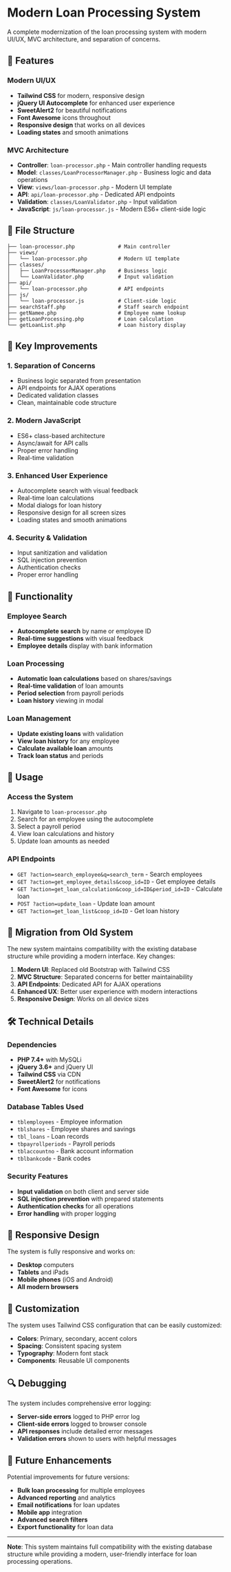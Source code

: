 # Modern Loan Processing System

A complete modernization of the loan processing system with modern UI/UX, MVC architecture, and separation of concerns.

## 🚀 Features

### Modern UI/UX

- **Tailwind CSS** for modern, responsive design
- **jQuery UI Autocomplete** for enhanced user experience
- **SweetAlert2** for beautiful notifications
- **Font Awesome** icons throughout
- **Responsive design** that works on all devices
- **Loading states** and smooth animations

### MVC Architecture

- **Controller**: `loan-processor.php` - Main controller handling requests
- **Model**: `classes/LoanProcessorManager.php` - Business logic and data operations
- **View**: `views/loan-processor.php` - Modern UI template
- **API**: `api/loan-processor.php` - Dedicated API endpoints
- **Validation**: `classes/LoanValidator.php` - Input validation
- **JavaScript**: `js/loan-processor.js` - Modern ES6+ client-side logic

## 📁 File Structure

```
├── loan-processor.php              # Main controller
├── views/
│   └── loan-processor.php          # Modern UI template
├── classes/
│   ├── LoanProcessorManager.php    # Business logic
│   └── LoanValidator.php           # Input validation
├── api/
│   └── loan-processor.php          # API endpoints
├── js/
│   └── loan-processor.js           # Client-side logic
├── searchStaff.php                 # Staff search endpoint
├── getNamee.php                    # Employee name lookup
├── getLoanProcessing.php           # Loan calculation
└── getLoanList.php                 # Loan history display
```

## 🔧 Key Improvements

### 1. **Separation of Concerns**

- Business logic separated from presentation
- API endpoints for AJAX operations
- Dedicated validation classes
- Clean, maintainable code structure

### 2. **Modern JavaScript**

- ES6+ class-based architecture
- Async/await for API calls
- Proper error handling
- Real-time validation

### 3. **Enhanced User Experience**

- Autocomplete search with visual feedback
- Real-time loan calculations
- Modal dialogs for loan history
- Responsive design for all screen sizes
- Loading states and smooth animations

### 4. **Security & Validation**

- Input sanitization and validation
- SQL injection prevention
- Authentication checks
- Proper error handling

## 🎯 Functionality

### Employee Search

- **Autocomplete search** by name or employee ID
- **Real-time suggestions** with visual feedback
- **Employee details** display with bank information

### Loan Processing

- **Automatic loan calculations** based on shares/savings
- **Real-time validation** of loan amounts
- **Period selection** from payroll periods
- **Loan history** viewing in modal

### Loan Management

- **Update existing loans** with validation
- **View loan history** for any employee
- **Calculate available loan** amounts
- **Track loan status** and periods

## 🚀 Usage

### Access the System

1. Navigate to `loan-processor.php`
2. Search for an employee using the autocomplete
3. Select a payroll period
4. View loan calculations and history
5. Update loan amounts as needed

### API Endpoints

- `GET ?action=search_employee&q=search_term` - Search employees
- `GET ?action=get_employee_details&coop_id=ID` - Get employee details
- `GET ?action=get_loan_calculation&coop_id=ID&period_id=ID` - Calculate loan
- `POST ?action=update_loan` - Update loan amount
- `GET ?action=get_loan_list&coop_id=ID` - Get loan history

## 🔄 Migration from Old System

The new system maintains compatibility with the existing database structure while providing a modern interface. Key changes:

1. **Modern UI**: Replaced old Bootstrap with Tailwind CSS
2. **MVC Structure**: Separated concerns for better maintainability
3. **API Endpoints**: Dedicated API for AJAX operations
4. **Enhanced UX**: Better user experience with modern interactions
5. **Responsive Design**: Works on all device sizes

## 🛠️ Technical Details

### Dependencies

- **PHP 7.4+** with MySQLi
- **jQuery 3.6+** and jQuery UI
- **Tailwind CSS** via CDN
- **SweetAlert2** for notifications
- **Font Awesome** for icons

### Database Tables Used

- `tblemployees` - Employee information
- `tblshares` - Employee shares and savings
- `tbl_loans` - Loan records
- `tbpayrollperiods` - Payroll periods
- `tblaccountno` - Bank account information
- `tblbankcode` - Bank codes

### Security Features

- **Input validation** on both client and server side
- **SQL injection prevention** with prepared statements
- **Authentication checks** for all operations
- **Error handling** with proper logging

## 📱 Responsive Design

The system is fully responsive and works on:

- **Desktop** computers
- **Tablets** and iPads
- **Mobile phones** (iOS and Android)
- **All modern browsers**

## 🎨 Customization

The system uses Tailwind CSS configuration that can be easily customized:

- **Colors**: Primary, secondary, accent colors
- **Spacing**: Consistent spacing system
- **Typography**: Modern font stack
- **Components**: Reusable UI components

## 🔍 Debugging

The system includes comprehensive error logging:

- **Server-side errors** logged to PHP error log
- **Client-side errors** logged to browser console
- **API responses** include detailed error messages
- **Validation errors** shown to users with helpful messages

## 🚀 Future Enhancements

Potential improvements for future versions:

- **Bulk loan processing** for multiple employees
- **Advanced reporting** and analytics
- **Email notifications** for loan updates
- **Mobile app** integration
- **Advanced search filters**
- **Export functionality** for loan data

---

**Note**: This system maintains full compatibility with the existing database structure while providing a modern, user-friendly interface for loan processing operations.
